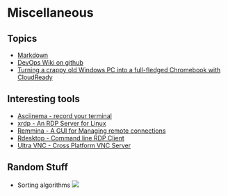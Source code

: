 # Miscellaneous

## Topics
- [Markdown](markdown.md)
- [DevOps Wiki on github](https://github.com/Leo-G/DevopsWiki)
- [Turning a crappy old Windows PC into a full-fledged Chromebook with CloudReady](http://arstechnica.com/gadgets/2015/10/turning-a-crappy-old-windows-pc-into-a-full-fledged-chromebook-with-cloudready/)

## Interesting tools
- [Asciinema - record your terminal](https://asciinema.org/)
- [xrdp - An RDP Server for Linux](http://www.xrdp.org/)
- [Remmina - A GUI for Managing remote connections](https://wiki.ubuntuusers.de/Remmina/)
- [Rdesktop - Command line RDP Client](https://wiki.ubuntuusers.de/rdesktop/)
- [Ultra VNC - Cross Platform VNC Server](http://www.uvnc.com/)


## Random Stuff
- Sorting algorithms
![](http://i.imgur.com/fq0A8hx.gif)
